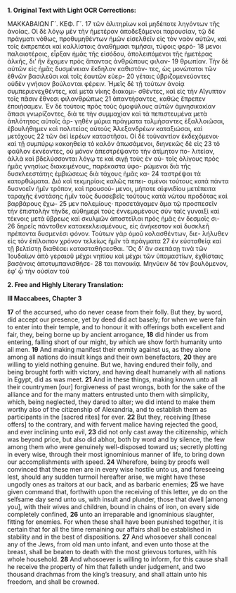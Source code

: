**1. Original Text with Light OCR Corrections:**

ΜΑΚΚΑΒΑΙΩΝ Γ´.
ΚΕΦ. Γ´.
17 τῶν ἀλιτηρίων καὶ μηδέποτε ληγόντων τῆς ἀνοίας. Οἱ δὲ λόγῳ
μὲν τὴν ἡμετέραν ἀποδεξάμενοι παρουσίαν, τῷ δὲ πράγματι
νόθως, προθυμηθέντων ἡμῶν εἰσελθεῖν εἰς τὸν ναὸν αὐτῶν, καὶ
τοῖς ἐκπρεπέσι καὶ καλλίστοις ἀναθήμασι τιμῆσαι, τύφοις φερό-
18 μενοι παλαιοτέροις, εἶρξαν ἡμᾶς τῆς εἰσόδου, ἀπολειπόμενοι τῆς
ἡμετέρας ἀλκῆς, διʼ ἣν ἔχομεν πρὸς ἅπαντας ἀνθρώπους φιλαν-
19 θρωπίαν. Τὴν δὲ αὐτῶν εἰς ἡμᾶς δυσμένειαν ἔκδηλον καθιστάν-
τες, ὡς μονώτατοι τῶν ἐθνῶν βασιλεῦσι καὶ τοῖς ἑαυτῶν εὐερ-
20 γέταις ὑβριζομενεύοντες οὐδὲν γνήσιον βούλονται φέρειν. Ἡμεῖς
δὲ τῇ τούτων ἀνοίᾳ συμπεριενεχθέντες, καὶ μετὰ νίκης διακομι-
σθέντες, καὶ εἰς τὴν Αἴγυπτον τοῖς πᾶσιν ἔθνεσι φιλανθρώπως
21 ἀπαντήσαντες, καθὼς ἔπρεπεν ἐποιήσαμεν. Ἐν δὲ τούτοις πρὸς
τοὺς ὁμοφύλους αὐτῶν ἀμνησικακίαν ἅπασι γνωρίζοντες, διά τε
τὴν συμμαχίαν καὶ τὰ πεπιστευμένα μετὰ ἁπλότητος αὐτοῖς ἀρ-
γηθέν μύρια πράγματα τολμήσαντες ἐξαλλοιῶσαι, ἐβουλήθημεν
καὶ πολιτείας αὐτοὺς Ἀλεξανδρέων καταξιώσαι, καὶ μετόχους
22 τῶν ἀεὶ ἱερέων καταστῆσαι. Οἱ δὲ τοὐναντίον ἐκδεχόμενοι· καὶ
τῇ συμπύρῳ κακοηθείᾳ τὸ καλὸν ἀπωσάμενοι, διηνεκῶς δὲ εἰς
23 τὸ φαῦλον ἐκνέοντες, οὐ μόνον ἀπεστρέψαντο τὴν ἀτίμητον πο-
λιτείαν, ἀλλὰ καὶ βδελύσσονται λόγῳ τε καὶ σιγῇ τοὺς ἐν αὐ-
τοῖς ὀλίγους πρὸς ἡμᾶς γνησίως διακειμένους, παρέκαστα ὑφο-
ρώμενοι διὰ τῆς δυσκλεεστάτης ἐμβιώσεως διὰ τάχους ἡμᾶς κα-
24 ταστρέψαι τὰ κατορθώματα. Διὸ καὶ τεκμηρίοις καλῶς πεπει-
σμένοι τούτους κατὰ πάντα δυσνοεῖν ἡμῖν τρόπον, καὶ προυσού-
μενοι, μήποτε αἰφνιδίου μετέπειτα ταραχῆς ἐνστάσης ἡμῖν τοὺς
δυσσεβεῖς τούτους κατὰ νώτου προδότας καὶ βαρβάρους ἔχω-
25 μεν πολεμίους· προσετάγαμεν ἅμα τῷ προσπεσεῖν τὴν ἐπιστολὴν
τὴνδε, αὐθημερὶ τοὺς ἐννεμομένους σὺν ταῖς γυναιξὶ καὶ τέκνοις
μετὰ ὕβρεως καὶ σκυλμῶν ἀποστεῖλαι πρὸς ἡμᾶς ἐν δεσμοῖς σι-
26 δηρεῖς πάντοθεν κατακεκλεισμένους, εἰς ἀνήκεστον καὶ δυσκλεῆ
πρέποντα δυσμενέσι φόνον. Τούτων γὰρ ὁμοῦ κολασθέντων, διε-
λήλυθεν εἰς τὸν ἐπίλοιπον χρόνον τελείως ἡμῖν τὰ πράγματα
27 ἐν εὐσταθείᾳ καὶ τῇ βελτίστῃ διαθέσει κατασταθήσεσθαι. Ὃς δʼ
ἂν σκεπάσῃ τινὰ τῶν Ἰουδαίων ἀπὸ γεραιοῦ μέχρι νηπίου καὶ
μέχρι τῶν ὑπομαστίων, ἐχθίσταις βασάνοις ἀποτυμπανισθήσε-
28 ται πανοικίᾳ. Μηνύειν δὲ τὸν βουλόμενον, ἐφʼ ᾧ τὴν οὐσίαν τοῦ

**2. Free and Highly Literary Translation:**

**III Maccabees, Chapter 3**

**17** of the accursed, who do never cease from their folly. But they, by word, did accept our presence, yet by deed did act basely; for when we were fain to enter into their temple, and to honour it with offerings both excellent and fair, they, being borne up by ancient arrogance,
**18** did hinder us from entering, falling short of our might, by which we show forth humanity unto all men.
**19** And making manifest their enmity against us, as they alone among all nations do insult kings and their own benefactors,
**20** they are willing to yield nothing genuine. But we, having endured their folly, and being brought forth with victory, and having dealt humanely with all nations in Egypt, did as was meet.
**21** And in these things, making known unto all their countrymen [our] forgiveness of past wrongs, both for the sake of the alliance and for the many matters entrusted unto them with simplicity, which, being neglected, they dared to alter; we did intend to make them worthy also of the citizenship of Alexandria, and to establish them as participants in the [sacred rites] for ever.
**22** But they, receiving [these offers] to the contrary, and with fervent malice having rejected the good, and ever inclining unto evil,
**23** did not only cast away the citizenship, which was beyond price, but also did abhor, both by word and by silence, the few among them who were genuinely well-disposed toward us; secretly plotting in every wise, through their most ignominious manner of life, to bring down our accomplishments with speed.
**24** Wherefore, being by proofs well convinced that these men are in every wise hostile unto us, and foreseeing lest, should any sudden turmoil hereafter arise, we might have these ungodly ones as traitors at our back, and as barbaric enemies;
**25** we have given command that, forthwith upon the receiving of this letter, ye do on the selfsame day send unto us, with insult and plunder, those that dwell [among you], with their wives and children, bound in chains of iron, on every side completely confined,
**26** unto an irreparable and ignominious slaughter, fitting for enemies. For when these shall have been punished together, it is certain that for all the time remaining our affairs shall be established in stability and in the best of dispositions.
**27** And whosoever shall conceal any of the Jews, from old man unto infant, and even unto those at the breast, shall be beaten to death with the most grievous tortures, with his whole household.
**28** And whosoever is willing to inform, for this cause shall he receive the property of him that falleth under judgement, and two thousand drachmas from the king’s treasury, and shall attain unto his freedom, and shall be crowned.